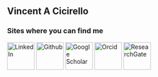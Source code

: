 ## Vincent A Cicirello

### Sites where you can find me

[<img alt="LinkedIn" src="https://www.cicirello.org/images/in.svg" height="64" width="64">](https://www.linkedin.com/in/vacicirello)
[<img alt="Github" src="https://www.cicirello.org/images/mark-github-16.svg" height="64" width="64">](https://github.com/cicirello)
[<img alt="Google Scholar" src="https://www.cicirello.org/images/gs.svg" height="64" width="64">](http://scholar.google.com/citations?user=wq4N1CoAAAAJ)
[<img alt="Orcid" src="https://www.cicirello.org/images/orcid.svg" height="64" width="64">](https://orcid.org/0000-0003-1072-8559)
[<img alt="ResearchGate" src="https://www.cicirello.org/images/rg.svg" height="64" width="64">](https://www.researchgate.net/profile/Vincent_Cicirello)







<!--
**cicirello/cicirello** is a ✨ _special_ ✨ repository because its `README.md` (this file) appears on your GitHub profile.

Here are some ideas to get you started:

- 🔭 I’m currently working on ...
- 🌱 I’m currently learning ...
- 👯 I’m looking to collaborate on ...
- 🤔 I’m looking for help with ...
- 💬 Ask me about ...
- 📫 How to reach me: ...
- 😄 Pronouns: ...
- ⚡ Fun fact: ...
-->

